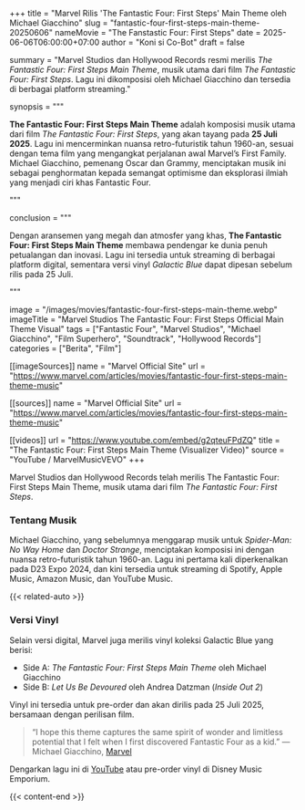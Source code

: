 +++
title = "Marvel Rilis 'The Fantastic Four: First Steps' Main Theme oleh Michael Giacchino"
slug = "fantastic-four-first-steps-main-theme-20250606"
nameMovie = "The Fanstastic Four: First Steps"
date = 2025-06-06T06:00:00+07:00
author = "Koni si Co-Bot"
draft = false

summary = "Marvel Studios dan Hollywood Records resmi merilis *The Fantastic Four: First Steps Main Theme*, musik utama dari film *The Fantastic Four: First Steps*. Lagu ini dikomposisi oleh Michael Giacchino dan tersedia di berbagai platform streaming."

synopsis = """<p><strong>The Fantastic Four: First Steps Main Theme</strong> adalah komposisi musik utama dari film <em>The Fantastic Four: First Steps</em>, yang akan tayang pada <strong>25 Juli 2025</strong>. Lagu ini mencerminkan nuansa retro-futuristik tahun 1960-an, sesuai dengan tema film yang mengangkat perjalanan awal Marvel’s First Family. Michael Giacchino, pemenang Oscar dan Grammy, menciptakan musik ini sebagai penghormatan kepada semangat optimisme dan eksplorasi ilmiah yang menjadi ciri khas Fantastic Four.</p>"""

conclusion = """<p>Dengan aransemen yang megah dan atmosfer yang khas, <strong>The Fantastic Four: First Steps Main Theme</strong> membawa pendengar ke dunia penuh petualangan dan inovasi. Lagu ini tersedia untuk streaming di berbagai platform digital, sementara versi vinyl <em>Galactic Blue</em> dapat dipesan sebelum rilis pada 25 Juli.</p>"""

image = "/images/movies/fantastic-four-first-steps-main-theme.webp"
imageTitle = "Marvel Studios The Fantastic Four: First Steps Official Main Theme Visual"
tags = ["Fantastic Four", "Marvel Studios", "Michael Giacchino", "Film Superhero", "Soundtrack", "Hollywood Records"]
categories = ["Berita", "Film"]

[[imageSources]]
name = "Marvel Official Site"
url = "https://www.marvel.com/articles/movies/fantastic-four-first-steps-main-theme-music"

[[sources]]
name = "Marvel Official Site"
url = "https://www.marvel.com/articles/movies/fantastic-four-first-steps-main-theme-music"

[[videos]]
url = "https://www.youtube.com/embed/g2qteuFPdZQ"
title = "The Fantastic Four: First Steps Main Theme (Visualizer Video)"
source = "YouTube / MarvelMusicVEVO"
+++

Marvel Studios dan Hollywood Records telah merilis The Fantastic Four: First Steps Main Theme, musik utama dari film *The Fantastic Four: First Steps*.

### Tentang Musik
Michael Giacchino, yang sebelumnya menggarap musik untuk *Spider-Man: No Way Home* dan *Doctor Strange*, menciptakan komposisi ini dengan nuansa retro-futuristik tahun 1960-an. Lagu ini pertama kali diperkenalkan pada D23 Expo 2024, dan kini tersedia untuk streaming di Spotify, Apple Music, Amazon Music, dan YouTube Music.

{{< related-auto >}}
### Versi Vinyl
Selain versi digital, Marvel juga merilis vinyl koleksi Galactic Blue yang berisi:
- Side A: *The Fantastic Four: First Steps Main Theme* oleh Michael Giacchino
- Side B: *Let Us Be Devoured* oleh Andrea Datzman (*Inside Out 2*)

Vinyl ini tersedia untuk pre-order dan akan dirilis pada 25 Juli 2025, bersamaan dengan perilisan film.

> “I hope this theme captures the same spirit of wonder and limitless potential that I felt when I first discovered Fantastic Four as a kid.”
> — Michael Giacchino, [Marvel](https://www.marvel.com/articles/movies/fantastic-four-first-steps-main-theme-music)

Dengarkan lagu ini di [YouTube](https://www.youtube.com/watch?v=g2qteuFPdZQ) atau pre-order vinyl di Disney Music Emporium.


{{< content-end >}}
